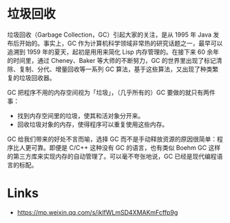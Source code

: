 # 垃圾回收

垃圾回收（Garbage Collection，GC）引起大家的关注，是从 1995 年 Java 发布后开始的。事实上，GC 作为计算机科学领域非常热的研究话题之一，最早可以追溯到 1959 年的夏天，起初是用用来简化 Lisp 内存管理的。在接下来 60 余年的时间里，通过 Cheney、Baker 等大师的不断努力，GC 的世界里出现了标记清除、复制、分代、增量回收等一系列 GC 算法，基于这些算法，又出现了种类繁复的垃圾回收器。

GC 把程序不用的内存空间视为「垃圾」，（几乎所有的）GC 要做的就只有两件事：

- 找到内存空间里的垃圾，使其和活对象分开来。
- 回收垃圾对象的内存，使得程序可以重复使用这些内存。

GC 给我们带来的好处不言而喻，选择 GC 而不是手动释放资源的原因很简单：程序比人更可靠。即便是 C/C++ 这种没有 GC 的语言，也有类似 Boehm GC 这样的第三方库来实现内存的自动管理了。可以毫不夸张地说，GC 已经是现代编程语言的标配。

# Links

- https://mp.weixin.qq.com/s/iklfWLmSD4XMAKmFcffp9g
